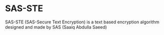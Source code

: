 # SAS-STE
SAS-STE (SAS-Secure Text Encryption) is a text based encryption algorithm designed and made by SAS (Saaiq Abdulla Saeed)
